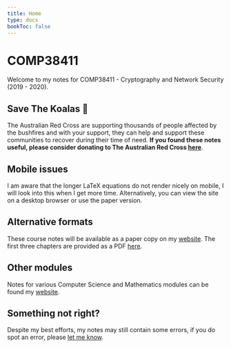 ```yaml
---
title: Home
type: docs
bookToc: false
---
```


# COMP38411

Welcome to my notes for COMP38411 - Cryptography and Network Security (2019 - 2020).

## Save The Koalas 🐨
The Australian Red Cross are supporting thousands of people affected by the bushfires and with your support, they can help and support these communities to recover during their time of need. **If you found these notes useful, please consider donating to The Australian Red Cross [here](https://www.redcross.org.au/campaigns/disaster-relief-and-recovery-donate)**.

## Mobile issues
I am aware that the longer LaTeX equations do not render nicely on mobile, I will look into this when I get more time. Alternatively, you can view the site on a desktop browser or use the paper version.

## Alternative formats
These course notes will be available as a paper copy on my [website](https://www.jtang.dev/cryptography-and-network-security). The first three chapters are provided as a PDF [here](https://link.jtang.dev/qawl).

## Other modules
Notes for various Computer Science and Mathematics modules can be found my [website](https://jtang.dev/resources).

## Something not right?
Despite my best efforts, my notes may still contain some errors, if you do spot an error, please [let me know](mailto:notes@jonathantang.dev).
